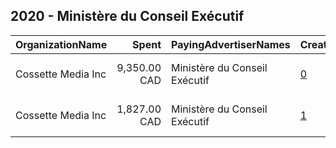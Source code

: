 ## 2020 - Ministère du Conseil Exécutif 
|OrganizationName|Spent|PayingAdvertiserNames|CreativeUrls|Impressions|Genders|AgeBrackets|CountryCodes|BillingAddresses|CandidateBallotInformation|
|:---|---:|:---|:---|---:|:---|:---|:---|:---|:---|
|Cossette Media Inc|9,350.00 CAD|Ministère du Conseil Exécutif|[0](https://www.snap.com/political-ads/asset/c90edbd6f5ff627d1898751e787e7812493f13cbec1f2546b8d545b1d2cc0dca?mediaType=jpg)|3,517,189||18-34|canada|"P.O. Box. 11613, Succ. Centre-ville,Montreal,H3C5V9,CA"||
|Cossette Media Inc|1,827.00 CAD|Ministère du Conseil Exécutif|[1](https://www.snap.com/political-ads/asset/42de5fd10e0a02a49bfdd1fe2a5cbe48d64810968ee52567b8011261910b12f6?mediaType=jpg)|1,050,860||18-34|canada|"P.O. Box. 11613, Succ. Centre-ville,Montreal,H3C5V9,CA"||
